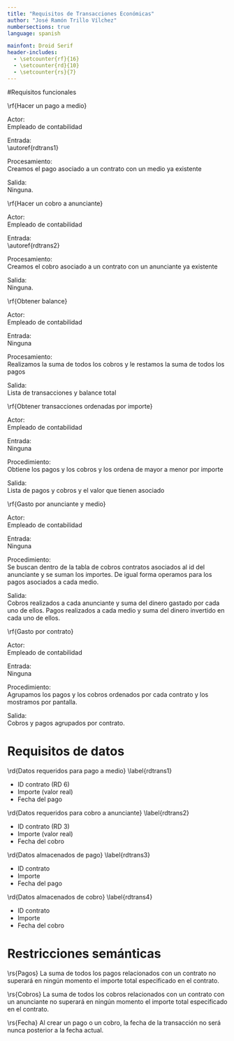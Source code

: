 ```yaml
---
title: "Requisitos de Transacciones Económicas"
author: "José Ramón Trillo Vílchez"
numbersections: true
language: spanish

mainfont: Droid Serif
header-includes:
  - \setcounter{rf}{16}
  - \setcounter{rd}{10}
  - \setcounter{rs}{7}
---
```


#Requisitos funcionales

\rf{Hacer un pago a medio}

Actor:  
Empleado de contabilidad

Entrada:  
\autoref{rdtrans1}

Procesamiento:  
Creamos el pago asociado a un contrato con un medio ya existente

Salida:  
Ninguna.

\rf{Hacer un cobro a anunciante}

Actor:  
Empleado de contabilidad

Entrada:  
\autoref{rdtrans2}

Procesamiento:  
Creamos el cobro asociado a un contrato con un anunciante ya existente

Salida:  
Ninguna.

\rf{Obtener balance}

Actor:  
Empleado de contabilidad

Entrada:  
Ninguna

Procesamiento:  
Realizamos la suma de todos los cobros y le restamos la suma de todos los pagos

Salida:  
Lista de transacciones y balance total

\rf{Obtener transacciones ordenadas por importe}

Actor:  
Empleado de contabilidad

Entrada:  
Ninguna

Procedimiento:  
Obtiene los pagos y los cobros y los ordena de mayor a menor por importe

Salida:  
Lista de pagos y cobros y el valor que tienen asociado


\rf{Gasto por anunciante y medio}

Actor:  
Empleado de contabilidad

Entrada:  
Ninguna

Procedimiento:  
Se buscan dentro de la tabla de cobros contratos asociados al id del anunciante y se suman los importes. De igual forma operamos para los pagos asociados a cada medio.

Salida:  
Cobros realizados a cada anunciante y suma del dinero gastado por cada uno de ellos. Pagos realizados a cada medio y suma del dinero invertido en cada uno de ellos.


\rf{Gasto por contrato}

Actor:  
Empleado de contabilidad

Entrada:  
Ninguna

Procedimiento:  
Agrupamos los pagos y los cobros ordenados por cada contrato y los mostramos por pantalla.

Salida:  
Cobros y pagos agrupados por contrato.

# Requisitos de datos

\rd{Datos requeridos para pago a medio}
\label{rdtrans1}

- ID contrato (RD 6)
- Importe (valor real)
- Fecha del pago

\rd{Datos requeridos para cobro a anunciante}
\label{rdtrans2}

- ID contrato (RD 3)
- Importe (valor real)
- Fecha del cobro

\rd{Datos almacenados de pago}
\label{rdtrans3}

- ID contrato
- Importe
- Fecha del pago

\rd{Datos almacenados de cobro}
\label{rdtrans4}

- ID contrato
- Importe
- Fecha del cobro

# Restricciones semánticas

\rs{Pagos}
La suma de todos los pagos relacionados con un contrato no superará en ningún momento el importe total especificado en el contrato.

\rs{Cobros}
La suma de todos los cobros relacionados con un contrato con un anunciante no superará en ningún momento el importe total especificado en el contrato. 

\rs{Fecha}
Al crear un pago o un cobro, la fecha de la transacción no será nunca posterior a la fecha actual.  
